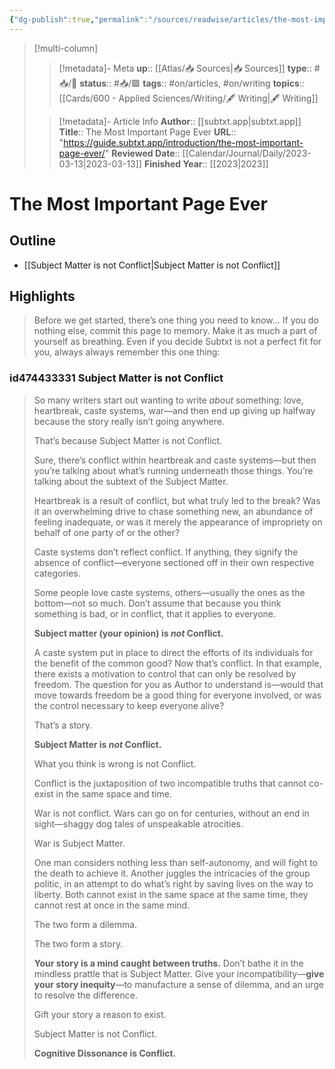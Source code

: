 ```yaml
---
{"dg-publish":true,"permalink":"/sources/readwise/articles/the-most-important-page-ever/"}
---
```


> [!multi-column]
>
>> [!metadata]- Meta
>> **up**:: [[Atlas/📥 Sources\|📥 Sources]]
>> **type**:: #📥/📰 
>> **status**:: #📥/🟩 
>> **tags**:: #on/articles, #on/writing
>> **topics**:: [[Cards/600 - Applied Sciences/Writing/🖋 Writing\|🖋 Writing]]
>
>> [!metadata]- Article Info
>> **Author**:: [[subtxt.app\|subtxt.app]]
>> **Title**:: The Most Important Page Ever
>> **URL**:: "https://guide.subtxt.app/introduction/the-most-important-page-ever/"
>> **Reviewed Date**:: [[Calendar/Journal/Daily/2023-03-13\|2023-03-13]]
>> **Finished Year**:: [[2023\|2023]]

# The Most Important Page Ever

## Outline 
- [[Subject Matter is not Conflict\|Subject Matter is not Conflict]]

## Highlights

> Before we get started, there’s one thing you need to know...
> If you do nothing else, commit this page to memory. Make it as much a part of yourself as breathing. Even if you decide Subtxt is not a perfect fit for you, always always remember this one thing:

### id474433331 Subject Matter is not Conflict

> So many writers start out wanting to write *about* something: love, heartbreak, caste systems, war—and then end up giving up halfway because the story really isn’t going anywhere.
> 
> That’s because Subject Matter is not Conflict.
> 
> Sure, there’s conflict within heartbreak and caste systems—but then you’re talking about what’s running underneath those things. You’re talking about the subtext of the Subject Matter.
> 
> Heartbreak is a result of conflict, but what truly led to the break? Was it an overwhelming drive to chase something new, an abundance of feeling inadequate, or was it merely the appearance of impropriety on behalf of one party of or the other?
> 
> Caste systems don’t reflect conflict. If anything, they signify the absence of conflict—everyone sectioned off in their own respective categories.
> 
> Some people love caste systems, others—usually the ones as the bottom—not so much. Don’t assume that because you think something is bad, or in conflict, that it applies to everyone.
> 
> **Subject matter (your opinion) is *not* Conflict.**
> 
> A caste system put in place to direct the efforts of its individuals for the benefit of the common good? Now that’s conflict. In that example, there exists a motivation to control that can only be resolved by freedom. The question for you as Author to understand is—would that move towards freedom be a good thing for everyone involved, or was the control necessary to keep everyone alive?
> 
> That’s a story.
> 
> **Subject Matter is *not* Conflict.**
> 
> What you think is wrong is not Conflict.
> 
> Conflict is the juxtaposition of two incompatible truths that cannot co-exist in the same space and time.
> 
> War is not conflict. Wars can go on for centuries, without an end in sight—shaggy dog tales of unspeakable atrocities.
> 
> War is Subject Matter.
> 
> One man considers nothing less than self-autonomy, and will fight to the death to achieve it. Another juggles the intricacies of the group politic, in an attempt to do what’s right by saving lives on the way to liberty. Both cannot exist in the same space at the same time, they cannot rest at once in the same mind.
> 
> The two form a dilemma.
> 
> The two form a story.
> 
> **Your story is a mind caught between truths.** Don’t bathe it in the mindless prattle that is Subject Matter. Give your incompatibility—**give your story inequity**—to manufacture a sense of dilemma, and an urge to resolve the difference.
> 
> Gift your story a reason to exist.
> 
> Subject Matter is not Conflict.
> 
> **Cognitive Dissonance is Conflict.**

